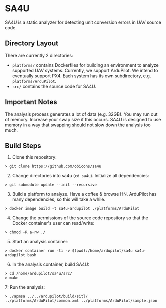 # SA4U
SA4U is a static analyzer for detecting unit conversion errors in UAV source code.

## Directory Layout
There are currently 2 directories:
* `platforms/` contains Dockerfiles for building an environment to
  analyze supported UAV systems. Currently, we support ArduPilot. We
  intend to eventually support PX4. Each system has its own
  subdirectory, e.g. `platforms/ArduPilot`.
* `src/` contains the source code for SA4U. 

## Important Notes
The analysis process generates a lot of data (e.g. 32GB). You may run out of
memory. Increase your swap size if this occurs. SA4U is designed to
use memory in a way that swapping should not slow down the analysis too much.

## Build Steps
1. Clone this repository:
```
> git clone https://github.com/obicons/sa4u
```
2. Change directories into sa4u (`cd sa4u`). Initialize all dependencies:
```
> git submodule update --init --recursive
```
3. Build a platform to analyze. Have a coffee & browse HN. ArduPilot has many dependencies, so this will take a
while. 
```
> docker image build -t sa4u-ardupilot ./platforms/ArduPilot
```
4. Change the permissions of the source code repository so that the
   Docker container's user can read/write:
```
> chmod -R a+rw ./
```
5. Start an analysis container:
```
> docker container run -ti -v $(pwd):/home/ardupilot/sa4u sa4u-ardupilot bash
```
6. In the analysis container, build SA4U:
```
> cd /home/ardupilot/sa4u/src/
> make
```
7: Run the analysis:
```
> ./apmsa ../../ardupilot/build/sitl/ ../platforms/ArduPilot/common.xml ../platforms/ArduPilot/sample.json
```
